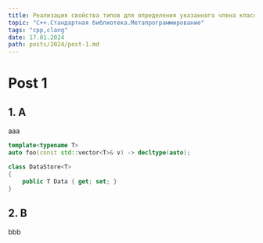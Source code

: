 ```yaml
---
title: Реализация свойства типов для определения указанного члена класса
topic: "C++.Стандартная библиотека.Метапрограммирование"
tags: "cpp,clang"
date: 17.01.2024
path: posts/2024/post-1.md
---
```


# Post 1

## 1. A

aaa

```cpp
template<typename T>
auto foo(const std::vector<T>& v) -> decltype(auto);
```

```csharp
class DataStore<T>
{
    public T Data { get; set; }
}
```

## 2. B

bbb
